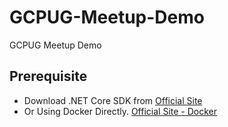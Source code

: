 # GCPUG-Meetup-Demo #

GCPUG Meetup Demo

## Prerequisite ##

- Download .NET Core SDK from [Official Site](https://www.microsoft.com/net/core)
- Or Using Docker Directly. [Official Site - Docker](https://www.microsoft.com/net/core#dockercmd)

